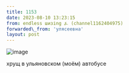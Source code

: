 ```yaml
---
title: 1153
date: 2023-08-10 13:23:15
from: endless шизing ⍼ (channel1162404975)
forwarded\_from: 'улясеевна'
layout: post
---
```


![image](photos/photo_158@10-08-2023_13-23-15.jpg)

хрущ в ульяновском (моём) автобусе
